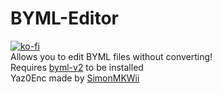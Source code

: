 # BYML-Editor
[![ko-fi](https://www.ko-fi.com/img/donate_sm.png)](https://ko-fi.com/X8X0LUTH)<br>
Allows you to edit BYML files without converting!<br>
Requires [byml-v2](https://github.com/leoetlino/byml-v2) to be installed<br>
Yaz0Enc made by [SimonMKWii](https://github.com/simontime)

